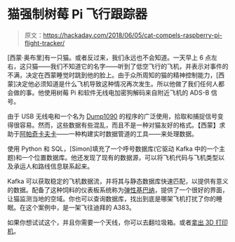 # 猫强制树莓 Pi 飞行跟踪器

> 原文：<https://hackaday.com/2018/06/05/cat-compels-raspberry-pi-flight-tracker/>

[西蒙·奥布里]有一只猫。或者反过来，我们永远也不会知道。一天早上 6 点左右，这只猫——我们不知道它的名字——听到了低空飞行的飞机，并表示对事件的不满，决定在西蒙睡觉时跳到他的脸上。由于众所周知的猫的精神控制能力，[西蒙]决定他必须知道是什么飞机导致这种情况再次发生。所以他做了我们任何人都会做的事。他使用树莓 Pi 和软件无线电加密狗解码来自附近飞机的 ADS-B 信号。

由于 USB 无线电和一个名为 [Dump1090](https://github.com/antirez/dump1090) 的程序的广泛使用，拾取和捕捉信号变得很容易。然而，这些数据有些混乱，而且不是一种对猫友好的格式。【西蒙】求助于[阿帕奇卡夫卡](https://kafka.apache.org/)——一种构建实时数据管道的工具——来处理数据。

使用 Python 和 SQL，[Simon]填充了一个呼号数据库(它驱动 Kafka 中的一个主题)和一个位置数据库。他还发现了现有的数据源，可以将飞机代码与飞机类型以及承运人和路线信息联系起来。

Kafka 可以获取稳定的飞机数据流，并将其与静态数据库快速匹配，以提供有意义的数据。配备了这种饲料的仪表板系统称为[弹性基巴纳](https://www.elastic.co/products/kibana)，提供了一个很好的界面，让猫监测当地的空域。你也可以查询数据库，找出到底是哪架飞机打扰了你的睡眠。在这个案例中，是一架飞往迪拜的 A383。

如果你想试试这个，并且你需要一个天线，你可以去翻垃圾箱。或者[拿出 3D 打印机](https://hackaday.com/2018/03/16/3d-printed-antenna-is-broadband/)。